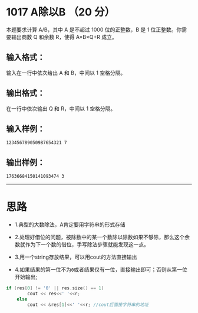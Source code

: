 #	1017 A除以B （20 分）

本题要求计算 A/B，其中 A 是不超过 1000 位的正整数，B 是 1 位正整数。你需要输出商数 Q 和余数 R，使得 A=B×Q+R 成立。

##	输入格式：

输入在一行中依次给出 A 和 B，中间以 1 空格分隔。

##	输出格式：

在一行中依次输出 Q 和 R，中间以 1 空格分隔。

##	输入样例：
```
123456789050987654321 7
```
##	输出样例：
```
17636684150141093474 3
```
___

#	思路

*	1.典型的大数除法，A肯定要用字符串的形式存储

*	2.处理好借位的问题，被除数中的某一个数除以除数如果不够除，那么这个余数就作为下一个数的借位，手写除法步骤就能发现这一点。

*	3.用一个string存放结果，可以用cout的方法直接输出

*	4.如果结果的第一位不为`0`或者结果仅有一位，直接输出即可；否则从第一位开始输出;
```C++
if (res[0] != '0' || res.size() == 1)
		cout << res<<' '<<r;
	else
		cout << &res[1]<<' '<<r; //cout后面接字符串的地址
```